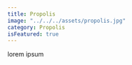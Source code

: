 ```yaml
---
title: Propolis
image: "../../../assets/propolis.jpg"
category: Propolis
isFeatured: true
---
```


lorem ipsum
